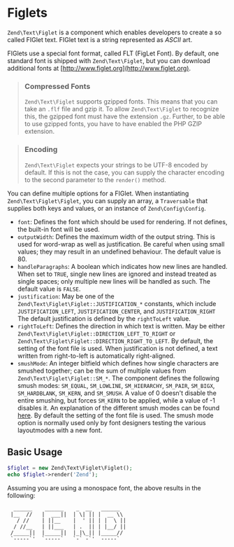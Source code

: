# Figlets

`Zend\Text\Figlet` is a component which enables developers to create a so called FIGlet text.
FIGlet text is a string represented as *ASCII* art.

FIGlets use a special font format, called FLT (FigLet Font). By default, one
standard font is shipped with `Zend\Text\Figlet`, but you can download
additional fonts at [http://www.figlet.org](http://www.figlet.org).

> ### Compressed Fonts
>
> `Zend\Text\Figlet` supports gzipped fonts. This means that you can take an
> `.flf` file and gzip it.  To allow `Zend\Text\Figlet` to recognize this, the
> gzipped font must have the extension `.gz`.  Further, to be able to use
> gzipped fonts, you have to have enabled the PHP GZIP extension.

> ### Encoding
>
> `Zend\Text\Figlet` expects your strings to be UTF-8 encoded by default. If
> this is not the case, you can supply the character encoding to the second
> parameter to the `render()` method.

You can define multiple options for a FIGlet. When instantiating
`Zend\Text\Figlet\Figlet`, you can supply an array, a `Traversable` that
supplies both keys and values, or an instance of `Zend\Config\Config`.

- `font`: Defines the font which should be used for rendering. If not defines,
  the built-in font will be used.
- `outputWidth`: Defines the maximum width of the output string. This is used
  for word-wrap as well as justification. Be careful when using small values;
  they may result in an undefined behaviour. The default value is 80.
- `handleParagraphs`: A boolean which indicates how new lines are handled. When
  set to `TRUE`, single new lines are ignored and instead treated as single
  spaces; only multiple new lines will be handled as such. The default value is
  `FALSE`.
- `justification`: May be one of the `Zend\Text\Figlet\Figlet::JUSTIFICATION_*`
  constants, which include `JUSTIFICATION_LEFT`, `JUSTIFICATION_CENTER`, and
  `JUSTIFICATION_RIGHT` The default justification is defined by the
  `rightToLeft` value.
- `rightToLeft`: Defines the direction in which text is written. May be either
  `Zend\Text\Figlet\Figlet::DIRECTION_LEFT_TO_RIGHT` or
  `Zend\Text\Figlet\Figlet::DIRECTION_RIGHT_TO_LEFT`. By default, the setting of
  the font file is used.  When justification is not defined, a text written from
  right-to-left is automatically right-aligned.
- `smushMode`: An integer bitfield which defines how single characters are
  smushed together; can be the sum of multiple values from
  `Zend\Text\Figlet\Figlet::SM_*`. The component defines the following smush
  modes: `SM_EQUAL`, `SM_LOWLINE`, `SM_HIERARCHY`, `SM_PAIR`, `SM_BIGX`,
  `SM_HARDBLANK`, `SM_KERN`, and `SM_SMUSH`. A value of 0 doesn't disable the
  entire smushing, but forces `SM_KERN` to be applied, while a value of -1
  disables it. An explanation of the different smush modes can be found
  [here](http://www.jave.de/figlet/figfont.txt). By default the setting of the
  font file is used. The smush mode option is normally used only by font
  designers testing the various layoutmodes with a new font.

## Basic Usage

```php
$figlet = new Zend\Text\Figlet\Figlet();
echo $figlet->render('Zend');
```

Assuming you are using a monospace font, the above results in the following:

```text
  ______    ______    _  __   ______
 |__  //   |  ___||  | \| || |  __ \\
   / //    | ||__    |  ' || | |  \ ||
  / //__   | ||___   | .  || | |__/ ||
 /_____||  |_____||  |_|\_|| |_____//
 `-----`'  `-----`   `-` -`'  -----`
```
